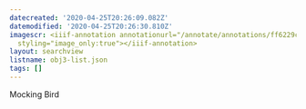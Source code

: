 ```yaml
---
datecreated: '2020-04-25T20:26:09.082Z'
datemodified: '2020-04-25T20:26:30.810Z'
imagescr: <iiif-annotation annotationurl="/annotate/annotations/ff6229ce-8732-11ea-a5c7-5254008afee6.json"
  styling="image_only:true"></iiif-annotation>
layout: searchview
listname: obj3-list.json
tags: []
---
```

Mocking Bird